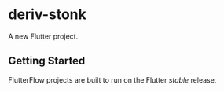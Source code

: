 # deriv-stonk

A new Flutter project.

## Getting Started

FlutterFlow projects are built to run on the Flutter _stable_ release.
